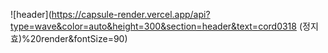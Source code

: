 ![header](https://capsule-render.vercel.app/api?type=wave&color=auto&height=300&section=header&text=cord0318 (정지효)%20render&fontSize=90)
